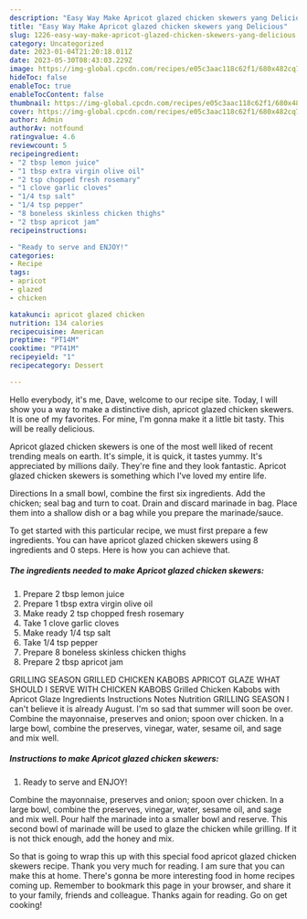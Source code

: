 ```yaml
---
description: "Easy Way Make Apricot glazed chicken skewers yang Delicious"
title: "Easy Way Make Apricot glazed chicken skewers yang Delicious"
slug: 1226-easy-way-make-apricot-glazed-chicken-skewers-yang-delicious
category: Uncategorized
date: 2023-01-04T21:20:18.011Z
date: 2023-05-30T08:43:03.229Z
image: https://img-global.cpcdn.com/recipes/e05c3aac118c62f1/680x482cq70/apricot-glazed-chicken-skewers-recipe-main-photo.jpg
hideToc: false
enableToc: true
enableTocContent: false
thumbnail: https://img-global.cpcdn.com/recipes/e05c3aac118c62f1/680x482cq70/apricot-glazed-chicken-skewers-recipe-main-photo.jpg
cover: https://img-global.cpcdn.com/recipes/e05c3aac118c62f1/680x482cq70/apricot-glazed-chicken-skewers-recipe-main-photo.jpg
author: Admin
authorAv: notfound
ratingvalue: 4.6
reviewcount: 5
recipeingredient:
- "2 tbsp lemon juice"
- "1 tbsp extra virgin olive oil"
- "2 tsp chopped fresh rosemary"
- "1 clove garlic cloves"
- "1/4 tsp salt"
- "1/4 tsp pepper"
- "8 boneless skinless chicken thighs"
- "2 tbsp apricot jam"
recipeinstructions:

- "Ready to serve and ENJOY!"
categories:
- Recipe
tags:
- apricot
- glazed
- chicken

katakunci: apricot glazed chicken 
nutrition: 134 calories
recipecuisine: American
preptime: "PT14M"
cooktime: "PT41M"
recipeyield: "1"
recipecategory: Dessert

---
```



Hello everybody, it's me, Dave, welcome to our recipe site. Today, I will show you a way to make a distinctive dish, apricot glazed chicken skewers. It is one of my favorites. For mine, I'm gonna make it a little bit tasty. This will be really delicious.

Apricot glazed chicken skewers is one of the most well liked of recent trending meals on earth. It's simple, it is quick, it tastes yummy. It's appreciated by millions daily. They're fine and they look fantastic. Apricot glazed chicken skewers is something which I've loved my entire life.

Directions In a small bowl, combine the first six ingredients. Add the chicken; seal bag and turn to coat. Drain and discard marinade in bag. Place them into a shallow dish or a bag while you prepare the marinade/sauce.


To get started with this particular recipe, we must first prepare a few ingredients. You can have apricot glazed chicken skewers using 8 ingredients and 0 steps. Here is how you can achieve that.

<!--inarticleads1-->

##### The ingredients needed to make Apricot glazed chicken skewers:

1. Prepare 2 tbsp lemon juice
1. Prepare 1 tbsp extra virgin olive oil
1. Make ready 2 tsp chopped fresh rosemary
1. Take 1 clove garlic cloves
1. Make ready 1/4 tsp salt
1. Take 1/4 tsp pepper
1. Prepare 8 boneless skinless chicken thighs
1. Prepare 2 tbsp apricot jam


GRILLING SEASON GRILLED CHICKEN KABOBS APRICOT GLAZE WHAT SHOULD I SERVE WITH CHICKEN KABOBS Grilled Chicken Kabobs with Apricot Glaze Ingredients Instructions Notes Nutrition GRILLING SEASON I can&#39;t believe it is already August. I&#39;m so sad that summer will soon be over. Combine the mayonnaise, preserves and onion; spoon over chicken. In a large bowl, combine the preserves, vinegar, water, sesame oil, and sage and mix well. 

<!--inarticleads2-->

##### Instructions to make Apricot glazed chicken skewers:


1. Ready to serve and ENJOY!

Combine the mayonnaise, preserves and onion; spoon over chicken. In a large bowl, combine the preserves, vinegar, water, sesame oil, and sage and mix well. Pour half the marinade into a smaller bowl and reserve. This second bowl of marinade will be used to glaze the chicken while grilling. If it is not thick enough, add the honey and mix. 

So that is going to wrap this up with this special food apricot glazed chicken skewers recipe. Thank you very much for reading. I am sure that you can make this at home. There's gonna be more interesting food in home recipes coming up. Remember to bookmark this page in your browser, and share it to your family, friends and colleague. Thanks again for reading. Go on get cooking!
